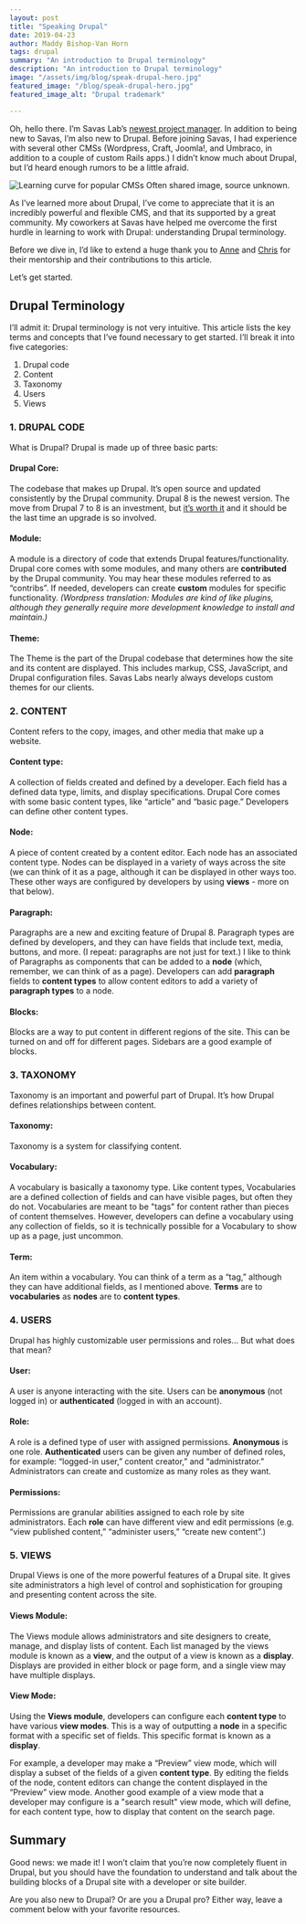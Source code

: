```yaml
---
layout: post
title: "Speaking Drupal"
date: 2019-04-23
author: Maddy Bishop-Van Horn
tags: drupal
summary: "An introduction to Drupal terminology"
description: "An introduction to Drupal terminology"
image: "/assets/img/blog/speak-drupal-hero.jpg"
featured_image: "/blog/speak-drupal-hero.jpg"
featured_image_alt: "Drupal trademark"

---
```


Oh, hello there. I’m Savas Lab’s [newest project manager](https://savaslabs.com/company/maddy-bishop-van-horn/). In addition to being new to Savas, I’m also new to Drupal. Before joining Savas, I had experience with several other CMSs (Wordpress, Craft, Joomla!, and Umbraco, in addition to a couple of custom Rails apps.) I didn’t know much about Drupal, but I’d heard enough rumors to be a little afraid.

<div class="blog-image-large">
<img alt="Learning curve for popular CMSs" src="/assets/img/blog/drupal-learning-curve.jpg">
 <span class="caption">Often shared image, source unknown.</span>
</div>

As I’ve learned more about Drupal, I’ve come to appreciate that it is an incredibly powerful and flexible CMS, and that its supported by a great community. My coworkers at Savas have helped me overcome the first hurdle in learning to work with Drupal: understanding Drupal terminology. 

Before we dive in, I’d like to extend a huge thank you to [Anne](https://savaslabs.com/company/anne-tomasevich/) and [Chris](https://savaslabs.com/company/chris-russo/) for their mentorship and their contributions to this article.

Let’s get started.

## Drupal Terminology

I’ll admit it: Drupal terminology is not very intuitive. This article lists the key terms and concepts that I’ve found necessary to get started. I’ll break it into five categories:

1. Drupal code
2. Content
3. Taxonomy
4. Users
5. Views

### 1. DRUPAL CODE
What is Drupal? Drupal is made up of three basic parts:

#### Drupal Core:
The codebase that makes up Drupal. It’s open source and updated consistently by the Drupal community. Drupal 8 is the newest version. The move from Drupal 7 to 8 is an investment, but [it’s worth it](https://savaslabs.com/2017/11/08/cost-of-drupal-7.html) and it should be the last time an upgrade is so involved.

#### Module:
A module is a directory of code that extends Drupal features/functionality. Drupal core comes with some modules, and many others are **contributed** by the Drupal community. You may hear these modules referred to as “contribs”. If needed, developers can create **custom** modules for specific functionality. *(Wordpress translation: Modules are kind of like plugins, although they generally require more development knowledge to install and maintain.)*

#### Theme:
The Theme is the part of the Drupal codebase that determines how the site and its content are displayed. This includes markup, CSS, JavaScript, and Drupal configuration files. Savas Labs nearly always develops custom themes for our clients.


### 2. CONTENT
Content refers to the copy, images, and other media that make up a website.

#### Content type:
A collection of fields created and defined by a developer. Each field has a defined data type, limits, and display specifications. Drupal Core comes with some basic content types, like “article” and “basic page.” Developers can define other content types.

#### Node:
A piece of content created by a content editor. Each node has an associated content type. Nodes can be displayed in a variety of ways across the site (we can think of it as a page, although it can be displayed in other ways too. These other ways are configured by developers by using **views** - more on that below).

#### Paragraph:
Paragraphs are a new and exciting feature of Drupal 8. Paragraph types are defined by developers, and they can have fields that include text, media, buttons, and more. (I repeat: paragraphs are not just for text.) I like to think of Paragraphs as components that can be added to a **node** (which, remember, we can think of as a page).  Developers can add **paragraph** fields to **content types** to allow content editors to add a variety of **paragraph types** to a node. 

#### Blocks:
Blocks are a way to put content in different regions of the site. This can be turned on and off for different pages. Sidebars are a good example of blocks.

### 3. TAXONOMY
Taxonomy is an important and powerful part of Drupal. It’s how Drupal defines relationships between content. 

#### Taxonomy:
Taxonomy is a system for classifying content.

#### Vocabulary:
A vocabulary is basically a taxonomy type. Like content types, Vocabularies are a defined collection of fields and can have visible pages, but often they do not. Vocabularies are meant to be "tags" for content rather than pieces of content themselves. However, developers can define a vocabulary using any collection of fields, so it is technically possible for a Vocabulary to show up as a page, just uncommon.

#### Term:
An item within a vocabulary. You can think of a term as a “tag,” although they can have additional fields, as I mentioned above. **Terms** are to **vocabularies** as **nodes** are to **content types**.

### 4. USERS
Drupal has highly customizable user permissions and roles… But what does that mean?

#### User:
A user is anyone interacting with the site. Users can be **anonymous** (not logged in) or **authenticated** (logged in with an account).

#### Role:
A role is a defined type of user with assigned permissions. **Anonymous** is one role. **Authenticated** users can be given any number of defined roles, for example: “logged-in user,” content creator,” and “administrator.” Administrators can create and customize as many roles as they want.

#### Permissions:
Permissions are granular abilities assigned to each role by site administrators. Each **role** can have different view and edit permissions (e.g. “view published content,” “administer users,” “create new content”.)

### 5. VIEWS
Drupal Views is one of the more powerful features of a Drupal site. It gives site administrators a high level of control and sophistication for grouping and presenting content across the site.

#### Views Module: 
The Views module allows administrators and site designers to create, manage, and display lists of content. Each list managed by the views module is known as a **view**, and the output of a view is known as a **display**. Displays are provided in either block or page form, and a single view may have multiple displays.

#### View Mode:
Using the **Views module**, developers can configure each **content type** to have various **view modes**. This is a way of outputting a **node** in a specific format with a specific set of fields. This specific format is known as a **display**. 

For example, a developer may make a “Preview” view mode, which will display a subset of the fields of a given **content type**. By editing the fields of the node, content editors can change the content displayed in the “Preview” view mode. Another good example of a view mode that a developer may configure is a "search result" view mode, which will define, for each content type, how to display that content on the search page.

## Summary
Good news: we made it! I won’t claim that you’re now completely fluent in Drupal, but you should have the foundation to understand and talk about the building blocks of a Drupal site with a developer or site builder. 

Are you also new to Drupal? Or are you a Drupal pro? Either way, leave a comment below with your favorite resources.


